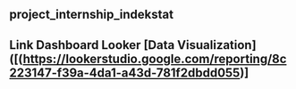 ## project_internship_indekstat
## Link Dashboard Looker [Data Visualization]([(https://lookerstudio.google.com/reporting/8c223147-f39a-4da1-a43d-781f2dbdd055)]
